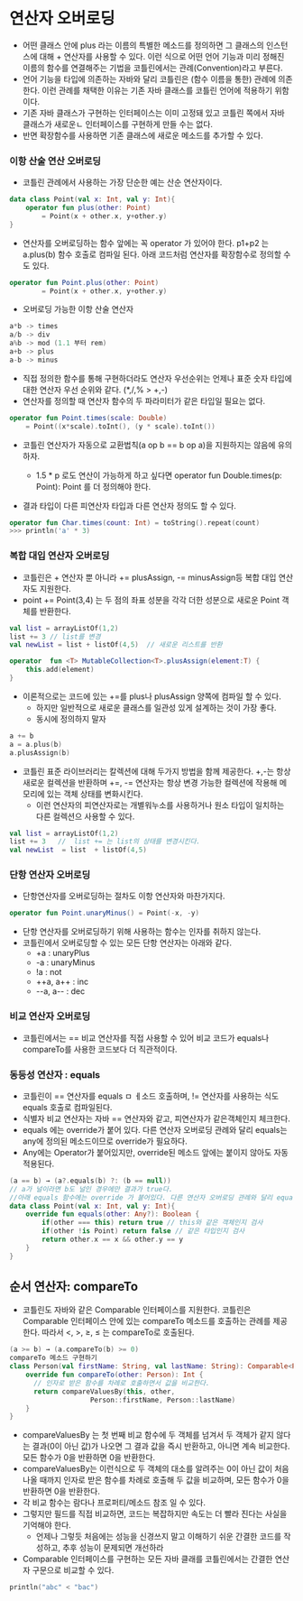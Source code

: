 # 연산자 오버로딩
- 어떤 클래스 안에 plus 라는 이름의 특별한 메소드를 정의하면 그 클래스의 인스턴스에 대해 + 연산자를 사용할 수 있다. 이런 식으로 어떤 언어 기능과 미리 정해진 이름의 함수를 연결해주는 기법을 코틀린에서는 관례(Convention)라고 부른다.
- 언어 기능을 타입에 의존하는 자바와 달리 코틀린은 (함수 이름을 통한) 관례에 의존한다. 이런 관례를 채택한 이유는 기존 자바 클래스를 코틀린 언어에 적용하기 위함이다.
-  기존  자바 클래스가 구현하는 인터페이스는  이미 고정돼 있고 코틀린 쪽에서 자바 클래스가 새로운ㄴ 인터페이스를 구현하게 만들 수는 없다.
- 반면 확장함수를 사용하면 기존 클래스에 새로운 메소드를 추가할 수 있다.

### 이항 산술 연산 오버로딩
- 코틀린 관례에서 사용하는 가장  단순한 예는 산순 연산자이다.
```kotlin
data class Point(val x: Int, val y: Int){
    operator fun plus(other: Point)
        = Point(x + other.x, y+other.y)
}
```
- 연산자를 오버로딩하는 함수 앞에는 꼭 operator 가 있어야 한다. p1+p2 는 a.plus(b) 함수 호출로 컴파일 된다. 아래 코드처럼 연산자를 확장함수로 정의할 수도 있다.
```kotlin
operator fun Point.plus(other: Point)
        = Point(x + other.x, y+other.y)
```

- 오버로딩 가능한 이항 산술 연산자
```kotlin
a*b -> times
a/b -> div
a%b -> mod (1.1 부터 rem)
a+b -> plus
a-b -> minus
```

- 직접 정의한 함수를 통해 구현하더라도 연산자 우선순위는 언제나 표준 숫자 타입에 대한 연산자 우선 순위와 같다. (*,/,% > +,-)
- 연산자를 정의할 때 연산자 함수의 두 파라미터가 같은 타입일 필요는 없다.

```kotlin
operator fun Point.times(scale: Double) 
    = Point((x*scale).toInt(), (y * scale).toInt())
```
- 코틀린 연산자가 자동으로 교환법칙(a op b == b op a)을 지원하지는 않음에 유의하자.
   + 1.5 * p 로도 연산이 가능하게 하고 싶다면 operator fun Double.times(p: Point): Point 를 더 정의해야 한다.

- 결과 타입이 다른 피연산자 타입과 다른 연산자 정의도 할 수 있다.
```kotlin
operator fun Char.times(count: Int) = toString().repeat(count)
>>> println('a' * 3)
```

### 복합 대입 연산자 오버로딩
- 코틀린은 + 연산자 뿐 아니라 += plusAssign, -= minusAssign등 복합 대입 연산자도 지원한다.
- point += Point(3,4) 는 두 점의 좌표 성분을 각각 더한 성분으로 새로운 Point 객체를 반환한다.
```kotlin
val list = arrayListOf(1,2)
list += 3 // list를 변경 
val newList = list + listOf(4,5)  // 새로운 리스트를 반환

operator  fun <T> MutableCollection<T>.plusAssign(element:T) {
    this.add(element)
}
```

- 이론적으로는 코드에 있는 +=를 plus나 plusAssign 양쪽에 컴파일 할 수  있다.
    + 하지만 일반적으로 새로운 클래스를 일관성 있게 설계하는 것이 가장 좋다.
    + 동시에 정의하지 말자
```kotlin
a += b
a = a.plus(b)
a.plusAssign(b)
```     

- 코틀린 표준 라이브러리는 칼렉션에 대해 두가지 방법을  함께 제공한다. +,-는  항상 새로운 컬렉션을 반환하며 +=, -= 연산자는 항상 변경 가능한 컬렉션에 작용해 메모리에 있는 객체 상태를 변화시킨다.
    + 이런 연산자의 피연산자로는 개별워누소를 사용하거나  원소 타입이 일치하는 다른 컬렉션으 사용할 수 있다.
```kotlin
val list = arrayListOf(1,2)
list += 3   //  list += 는 list의 상태를 변경시킨다.
val newList  = list  + listOf(4,5)
```
### 단항 연산자 오버로딩
- 단항연산자를 오버로딩하는 절차도 이항 연산자와 마찬가지다.
```kotlin
operator fun Point.unaryMinus() = Point(-x, -y)
```
- 단항 연산자를 오버로딩하기 위해 사용하는 함수는 인자를 취하지 않는다.
- 코틀린에서 오버로딩할 수 있는 모든 단항 연산자는 아래와 같다.
    + +a : unaryPlus
    + -a : unaryMinus
    + !a : not
    + ++a, a++ : inc
    + --a, a-- : dec

### 비교 연산자 오버로딩
- 코틀린에서는 == 비교 연산자를 직접 사용할 수 있어 비교 코드가 equals나 compareTo를 사용한 코드보다 더 직관적이다.

### 동등성 연산자 : equals
- 코틀린이 == 연산자를 equals ㅁ ㅔ소드 호출하며, != 연산자를 사용하는 식도 equals 호출로 컴파일된다.
- 식별자 비교 연산자는 자바 == 연산자와 같고, 피연산자가 같은객체인지 체크한다.
- equals 에는 override가 붙어 있다. 다른 연산자 오버로딩 관례와 달리  equals는 any에 정의된 메소드이므로 override가 필요하다.
- Any에는 Operator가 붙어있지만, override된 메소드 앞에는 붙이지 않아도 자동 적용된다.
```kotlin
(a == b) → (a?.equals(b) ?: (b == null))
// a가 널이라면 b도 널인 경우에만 결과가 true다.
//아래 equals 함수에는 override 가 붙어있다. 다른 연산자 오버로딩 관례와 달리 equals는 Any에 정의된 메소드이므로 override가 필요하다. 또한 Any에서 상속받은 equals가 확장 함수보다 우선순위가 높기 때문에 equals를 확장 함수로 정의할 수는 없다.
data class Point(val x: Int, val y: Int){
    override fun equals(other: Any?): Boolean {
        if(other === this) return true // this와 같은 객체인지 검사
        if(other !is Point) return false // 같은 타입인지 검사
        return other.x == x && other.y == y
    }
}
```
## 순서 연산자: compareTo
- 코틀린도 자바와 같은 Comparable 인터페이스를 지원한다. 코틀린은 Comparable 인터페이스 안에 있는 compareTo 메소드를 호출하는 관례를 제공한다. 따라서 <, >, ≥, ≤ 는 compareTo로 호출된다.
```kotlin
(a >= b) → (a.compareTo(b) >= 0)
compareTo 메소드 구현하기
class Person(val firstName: String, val lastName: String): Comparable<Person>{
    override fun compareTo(other: Person): Int {
      // 인자로 받은 함수를 차례로 호출하면서 값을 비교한다.
      return compareValuesBy(this, other, 
                    Person::firstName, Person::lastName)
    }
}
```

- compareValuesBy 는 첫 번째 비교 함수에 두 객체를 넘겨서 두 객체가 같지 않다는 결과(0이 아닌 값)가 나오면 그 결과 값을 즉시 반환하고, 아니면 계속 비교한다. 모든 함수가 0을 반환하면 0을 반환한다.
- compareValuesBy는 이런식으로 두 객체의 대소를 알려주는 0이 아닌 값이 처음 나올 때까지 인자로 받은 함수를 차례로 호출해 두 값을 비교하며, 모든 함수가 0을 반환하면 0을 반환한다.
- 각 비교 함수는 람다나 프로퍼티/메소드 참조  일 수 있다.
-  그렇지만 필드를 직접 비교하면, 코드는 복잡하지만 속도는  더 빨라 진다는  사실을 기억해야 한다.
    + 언제나 그렇듯 처음에는 성능을 신경쓰지 말고 이해하기 쉬운 간결한 코드를 작성하고, 추후 성능이 문제되면 개선하라
- Comparable 인터페이스를 구현하는 모든 자바 클래를 코틀린에서는 간결한 연산자 구문으로 비교할 수 있다.

```kotlin
println("abc" < "bac")
```
